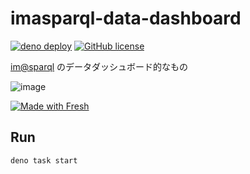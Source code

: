 # imasparql-data-dashboard

[![deno deploy](https://img.shields.io/badge/deno-deploy-green?logo=deno)](https://imasparql-data-dashboard.deno.dev/)
[![GitHub license](https://img.shields.io/github/license/arrow2nd/imasparql-data-dashboard)](https://github.com/arrow2nd/imasparql-data-dashboard/blob/main/LICENSE)

[im@sparql](https://sparql.crssnky.xyz/imas/) のデータダッシュボード的なもの

![image](https://user-images.githubusercontent.com/44780846/180211248-128267e9-f3e5-4f05-88a3-87c3cd5580e4.png)

[![Made with Fresh](https://fresh.deno.dev/fresh-badge.svg)](https://fresh.deno.dev)

## Run

```sh
deno task start
```
